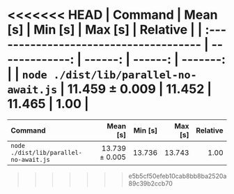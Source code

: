 <<<<<<< HEAD
| Command                                |       Mean [s] | Min [s] | Max [s] | Relative |
| :------------------------------------- | -------------: | ------: | ------: | -------: |
| `node ./dist/lib/parallel-no-await.js` | 11.459 ± 0.009 |  11.452 |  11.465 |     1.00 |
=======
| Command | Mean [s] | Min [s] | Max [s] | Relative |
|:---|---:|---:|---:|---:|
| `node ./dist/lib/parallel-no-await.js` | 13.739 ± 0.005 | 13.736 | 13.743 | 1.00 |
>>>>>>> e5b5cf50efeb10cab8bb8ba2520a89c39b2ccb70
